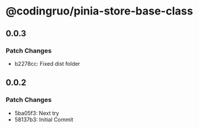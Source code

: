 # @codingruo/pinia-store-base-class

## 0.0.3

### Patch Changes

-   b2278cc: Fixed dist folder

## 0.0.2

### Patch Changes

-   5ba05f3: Next try
-   58137b3: Initial Commit
